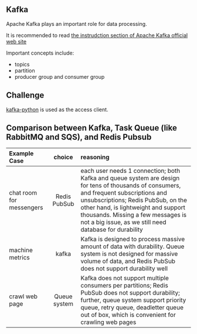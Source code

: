 
## Kafka

Apache Kafka plays an important role for data processing.

It is recommended to read [the instrudction section of Apache Kafka official web site](https://kafka.apache.org/documentation/#introduction)

Important concepts include:
- topics
- partition
- producer group and consumer group


## Challenge

[kafka-python](https://kafka-python.readthedocs.io/) is used as the access client.



## Comparison between Kafka, Task Queue (like RabbitMQ and SQS), and Redis Pubsub


| Example Case | choice | reasoning |
| :----------  | :--:   | :-----    |
| chat room for messengers | Redis PubSub | each user needs 1 connection; both Kafka and queue system are design for tens of thousands of consumers, and frequent subscriptions and unsubscriptions; Redis PubSub, on the other hand, is lightweight and support thousands. Missing a few messages is not a big issue, as we still need database for durability |
| machine metrics | kafka | Kafka is designed to process massive amount of data with durability. Queue system is not designed for massive volume of data, and Redis PubSub does not support durability well |
| crawl web page | Queue system | Kafka does not support multiple consumers per partitions; Redis PubSub does not support durability; further, queue system support priority queue, retry queue, deadletter queue out of box, which is convenient for crawling web pages|
